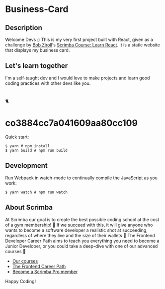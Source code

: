 # Business-Card

## Description
Welcome Devs :) This is my very first project built with React, given as a challenge by [Bob Ziroll](https://github.com/bobziroll)'s [Scrimba Course: Learn React](https://scrimba.com/learn/learnreact). 
It is a static website that displays my business card.

## Let's learn together
I'm a self-taught dev and I would love to make projects and learn good coding practices with other devs like you.


#
🐈


# co3884cc7a041609aa80cc109

Quick start:

```
$ yarn # npm install
$ yarn build # npm run build
````

## Development

Run Webpack in watch-mode to continually compile the JavaScript as you work:

```
$ yarn watch # npm run watch
```

## About Scrimba

At Scrimba our goal is to create the best possible coding school at the cost of a gym membership! 💜
If we succeed with this, it will give anyone who wants to become a software developer a realistic shot at succeeding, regardless of where they live and the size of their wallets 🎉
The Frontend Developer Career Path aims to teach you everything you need to become a Junior Developer, or you could take a deep-dive with one of our advanced courses 🚀

- [Our courses](https://scrimba.com/allcourses)
- [The Frontend Career Path](https://scrimba.com/learn/frontend)
- [Become a Scrimba Pro member](https://scrimba.com/pricing)

Happy Coding!
